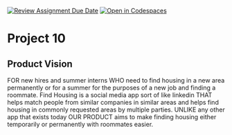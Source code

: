 [![Review Assignment Due Date](https://classroom.github.com/assets/deadline-readme-button-22041afd0340ce965d47ae6ef1cefeee28c7c493a6346c4f15d667ab976d596c.svg)](https://classroom.github.com/a/_KG6YNPd)
[![Open in Codespaces](https://classroom.github.com/assets/launch-codespace-2972f46106e565e64193e422d61a12cf1da4916b45550586e14ef0a7c637dd04.svg)](https://classroom.github.com/open-in-codespaces?assignment_repo_id=20229890)

# Project 10

## Product Vision

FOR new hires and summer interns
WHO need to find housing in a new area permanently or for a summer for the purposes of a new job and finding a roommate.
Find Housing is a social media app sort of like linkedin 
THAT helps match people from similar companies in similar areas and helps find housing in commonly requested areas by multiple parties.
UNLIKE any other app that exists today
OUR PRODUCT aims to make finding housing either temporarily or permanently with roommates easier.